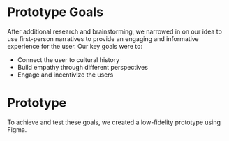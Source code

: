 # Prototype Goals
After additional research and brainstorming, we narrowed in on our idea to use first-person narratives to provide an engaging and informative experience for the user. Our key goals were to:
* Connect the user to cultural history
* Build empathy through different perspectives
* Engage and incentivize the users

# Prototype
To achieve and test these goals, we created a low-fidelity prototype using Figma.

